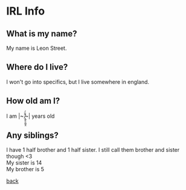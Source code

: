 # IRL Info
<link rel="icon" type="image/x-icon" href="/icons/irl.png">


## What is my name?
My name is Leon Street.

## Where do I live?
I won't go into specifics, but I live somewhere in england.

## How old am I?
I am  |~ ̸̢̲̙͍͖̮̯̄̎̈́~| years old

## Any siblings?
I have 1 half brother and 1 half sister. I still call them brother and sister though <3 <br> My sister is 14 <br> My brother is 5

[back](./)
